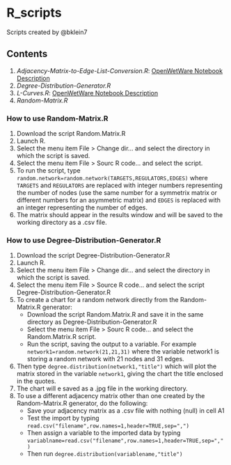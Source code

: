 # R_scripts

Scripts created by @bklein7

## Contents

  1. *Adjacency-Matrix-to-Edge-List-Conversion.R*: [OpenWetWare Notebook Description](http://openwetware.org/wiki/Converting_Adjacency_Matrices_to_Edge_Lists_in_R)
  2. *Degree-Distribution-Generator.R*
  3. *L-Curves.R*: [OpenWetWare Notebook Description](http://openwetware.org/wiki/Graphing_L-Curves_in_R)
  4. *Random-Matrix.R*
 
### How to use Random-Matrix.R

1. Download the script Random.Matrix.R
2. Launch R.
3. Select the menu item File > Change dir... and select the directory in which the script is saved.
4. Select the menu item File > Sourc R code... and select the script.
5. To run the script, type `random.network=random.network(TARGETS,REGULATORS,EDGES)` where `TARGETS` and `REGULATORS` are replaced with integer numbers representing the number of nodes (use the same number for a symmetrix matrix or different numbers for an asymmetric matrix) and `EDGES` is replaced with an integer representing the number of edges.
6. The matrix should appear in the results window and will be saved to the working directory as a .csv file.

### How to use Degree-Distribution-Generator.R

1. Download the script Degree-Distribution-Generator.R
2. Launch R.
3. Select the menu item File > Change dir... and select the directory in which the script is saved.
4. Select the menu item File > Source R code... and select the script Degree-Distribution-Generator.R
5. To create a chart for a random network directly from the Random-Matrix.R generator:
    * Download the script Random.Matrix.R and save it in the same directory as Degree-Distribution-Generator.R
    * Select the menu item File > Sourc R code... and select the Random.Matrix.R script.
    * Run the script, saving the output to a variable.  For example `network1=random.network(21,21,31)` where the variable network1 is storing a random network with 21 nodes and 31 edges.
6. Then type `degree.distribution(network1,"title")` which will plot the matrix stored in the variable `network1`, giving the chart the title enclosed in the quotes.
7. The chart will e saved as a .jpg file in the working directory.
8. To use a different adjacency matrix other than one created by the Random-Matrix.R generator, do the following:
    * Save your adjacency matrix as a .csv file with nothing (null) in cell A1
    * Test the import by typing `read.csv("filename",row.names=1,header=TRUE,sep=",")`
    * Then assign a variable to the imported data by typing `variablname=read.csv("filename",row.names=1,header=TRUE,sep=",")`
    * Then run `degree.distribution(variablename,"title")`
